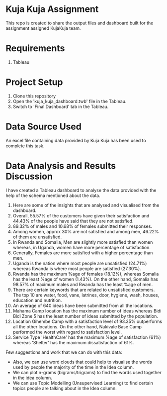 # Kuja Kuja Assignment
This repo is created to share the output files and dashboard built for the assignment assigned KujaKuja team.

# Requirements

1. Tableau

# Project Setup

1. Clone this repository
2. Open the 'kuja_kuja_dashboard.twb' file in the Tableau.
3. Switch to 'Final Dashboard' tab in the Tableau.

# Data Source Used

An excel file containing data provided by Kuja Kuja has been used to complete this task.

# Data Analysis and Results Discussion

I have created a Tableau dashboard to analyse the data provided with the help of the schema mentioned about the data.

1. Here are some of the insights that are analysed and visualised from the dashboard.
2. Overall, 55.57% of the customers have given their satisfaction and 44.43% of the people have said that they are not satisfied.
3. 89.32% of males and 10.68% of females submitted their responses.
4. Among women, approx 30% are not satisfied and among men, 46.22% of them are unsatisfied.
5. In Rwanda and Somalia, Men are slightly more satisfied than women whereas, in Uganda, women have more percentage of satisfaction.
6. Generally, Females are more satisfied with a higher percentage than men.
7. Uganda is the nation where most people are unsatisfied (24.71%) whereas Rwanda is where most people are satisfied (27.30%).
8. Rwanda has the maximum %age of females (18.12%), whereas Somalia has the least %age of women (1.43%). On the other hand, Somalia has 98.57% of maximum males and Rwanda has the least %age of men.
9. There are certain keywords that are related to unsatisfied customers. The top 10 are water, food, vane, latrines, door, hygiene, wash, houses, education and nutrition.
10. An average of 640 ideas have been submitted from all the locations.
11. Mahama Camp location has the maximum number of ideas whereas Bidi Bidi Zone 5 has the least number of ideas submitted by the population.
12. Location Gihembe Camp with a satisfaction level of 93.35% outperforms all the other locations. On the other hand, Nakivale Base Camp performed the worst with regard to satisfaction level.
13. Service Type 'HealthCare' has the maximum %age of satisfaction (61%) whereas 'Shelter' has the maximum dissatisfaction of 61%.

Few suggestions and work that we can do with this data:

* Also, we can use word clouds that could help to visualise the words used by people the majority of the time in the Idea column.
* We can plot n-grams (bigrams/trigrams) to find the words used together in the idea column.
* We can use Topic Modelling (Unsupervised Learning) to find certain topics people are talking about in the Idea column.
